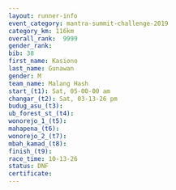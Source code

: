 ```yaml
---
layout: runner-info 
event_category: mantra-summit-challenge-2019 
category_km: 116km 
overall_rank:  9999
gender_rank: 
bib: 38
first_name: Kasiono
last_name: Gunawan
gender: M
team_name: Malang Hash
start_(t1): Sat, 05-00-00 am
changar_(t2): Sat, 03-13-26 pm
budug_asu_(t3): 
ub_forest_st_(t4): 
wonorejo_1_(t5): 
mahapena_(t6): 
wonorejo_2_(t7): 
mbah_kamad_(t8): 
finish_(t9): 
race_time: 10-13-26
status: DNF
certificate: 
---
```

